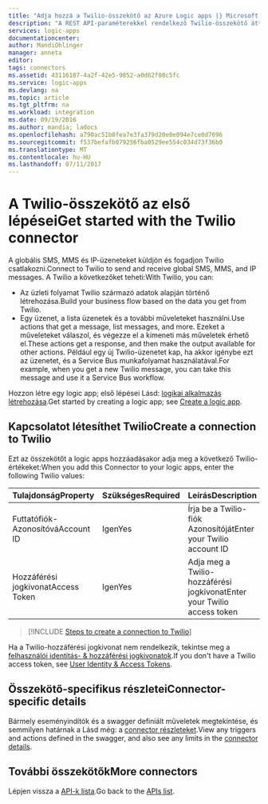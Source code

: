 ```yaml
---
title: "Adja hozzá a Twilio-összekötő az Azure Logic apps |} Microsoft Docs"
description: "A REST API-paraméterekkel rendelkező Twilio-összekötő áttekintése"
services: logic-apps
documentationcenter: 
author: MandiOhlinger
manager: anneta
editor: 
tags: connectors
ms.assetid: 43116187-4a2f-42e5-9852-a0d62f08c5fc
ms.service: logic-apps
ms.devlang: na
ms.topic: article
ms.tgt_pltfrm: na
ms.workload: integration
ms.date: 09/19/2016
ms.author: mandia; ladocs
ms.openlocfilehash: a790ac51b0fea7e3fa379d20e0e094e7ce0d7696
ms.sourcegitcommit: f537befafb079256fba0529ee554c034d73f36b0
ms.translationtype: MT
ms.contentlocale: hu-HU
ms.lasthandoff: 07/11/2017
---
```

# <a name="get-started-with-the-twilio-connector"></a><span data-ttu-id="84194-103">A Twilio-összekötő az első lépései</span><span class="sxs-lookup"><span data-stu-id="84194-103">Get started with the Twilio connector</span></span>
<span data-ttu-id="84194-104">A globális SMS, MMS és IP-üzeneteket küldjön és fogadjon Twilio csatlakozni.</span><span class="sxs-lookup"><span data-stu-id="84194-104">Connect to Twilio to send and receive global SMS, MMS, and IP messages.</span></span> <span data-ttu-id="84194-105">A Twilio a következőket teheti:</span><span class="sxs-lookup"><span data-stu-id="84194-105">With Twilio, you can:</span></span>

* <span data-ttu-id="84194-106">Az üzleti folyamat Twilio származó adatok alapján történő létrehozása.</span><span class="sxs-lookup"><span data-stu-id="84194-106">Build your business flow based on the data you get from Twilio.</span></span> 
* <span data-ttu-id="84194-107">Egy üzenet, a lista üzenetek és a további műveleteket használni.</span><span class="sxs-lookup"><span data-stu-id="84194-107">Use actions that get a message, list messages, and more.</span></span> <span data-ttu-id="84194-108">Ezeket a műveleteket válaszol, és végezze el a kimeneti más műveletek érhető el.</span><span class="sxs-lookup"><span data-stu-id="84194-108">These actions get a response, and then make the output available for other actions.</span></span> <span data-ttu-id="84194-109">Például egy új Twilio-üzenetet kap, ha akkor igénybe ezt az üzenetet, és a Service Bus munkafolyamat használatával.</span><span class="sxs-lookup"><span data-stu-id="84194-109">For example, when  you get a new Twilio message, you can take this message and use it a Service Bus workflow.</span></span> 

<span data-ttu-id="84194-110">Hozzon létre egy logic app; első lépései Lásd: [logikai alkalmazás létrehozása](../logic-apps/logic-apps-create-a-logic-app.md).</span><span class="sxs-lookup"><span data-stu-id="84194-110">Get started by creating a logic app; see [Create a logic app](../logic-apps/logic-apps-create-a-logic-app.md).</span></span>

## <a name="create-a-connection-to-twilio"></a><span data-ttu-id="84194-111">Kapcsolatot létesíthet Twilio</span><span class="sxs-lookup"><span data-stu-id="84194-111">Create a connection to Twilio</span></span>
<span data-ttu-id="84194-112">Ezt az összekötőt a logic apps hozzáadásakor adja meg a következő Twilio-értékeket:</span><span class="sxs-lookup"><span data-stu-id="84194-112">When you add this Connector to your logic apps, enter the following Twilio values:</span></span>

| <span data-ttu-id="84194-113">Tulajdonság</span><span class="sxs-lookup"><span data-stu-id="84194-113">Property</span></span> | <span data-ttu-id="84194-114">Szükséges</span><span class="sxs-lookup"><span data-stu-id="84194-114">Required</span></span> | <span data-ttu-id="84194-115">Leírás</span><span class="sxs-lookup"><span data-stu-id="84194-115">Description</span></span> |
| --- | --- | --- |
| <span data-ttu-id="84194-116">Futtatófiók-Azonosítóvá</span><span class="sxs-lookup"><span data-stu-id="84194-116">Account ID</span></span> |<span data-ttu-id="84194-117">Igen</span><span class="sxs-lookup"><span data-stu-id="84194-117">Yes</span></span> |<span data-ttu-id="84194-118">Írja be a Twilio-fiók Azonosítóját</span><span class="sxs-lookup"><span data-stu-id="84194-118">Enter your Twilio account ID</span></span> |
| <span data-ttu-id="84194-119">Hozzáférési jogkivonat</span><span class="sxs-lookup"><span data-stu-id="84194-119">Access Token</span></span> |<span data-ttu-id="84194-120">Igen</span><span class="sxs-lookup"><span data-stu-id="84194-120">Yes</span></span> |<span data-ttu-id="84194-121">Adja meg a Twilio-hozzáférési jogkivonat</span><span class="sxs-lookup"><span data-stu-id="84194-121">Enter your Twilio access token</span></span> |

> [!INCLUDE [Steps to create a connection to Twilio](../../includes/connectors-create-api-twilio.md)]
> 
> 

<span data-ttu-id="84194-122">Ha a Twilio-hozzáférési jogkivonat nem rendelkezik, tekintse meg a [felhasználói identitás- & hozzáférési jogkivonatok](https://www.twilio.com/docs/api/chat/guides/identity).</span><span class="sxs-lookup"><span data-stu-id="84194-122">If you don't have a Twilio access token, see [User Identity & Access Tokens](https://www.twilio.com/docs/api/chat/guides/identity).</span></span>

## <a name="connector-specific-details"></a><span data-ttu-id="84194-123">Összekötő-specifikus részletei</span><span class="sxs-lookup"><span data-stu-id="84194-123">Connector-specific details</span></span>

<span data-ttu-id="84194-124">Bármely eseményindítók és a swagger definiált műveletek megtekintése, és semmilyen határnak a Lásd még: a [connector részleteket](/connectors/twilio/).</span><span class="sxs-lookup"><span data-stu-id="84194-124">View any triggers and actions defined in the swagger, and also see any limits in the [connector details](/connectors/twilio/).</span></span>

## <a name="more-connectors"></a><span data-ttu-id="84194-125">További összekötők</span><span class="sxs-lookup"><span data-stu-id="84194-125">More connectors</span></span>
<span data-ttu-id="84194-126">Lépjen vissza a [API-k lista](apis-list.md).</span><span class="sxs-lookup"><span data-stu-id="84194-126">Go back to the [APIs list](apis-list.md).</span></span>